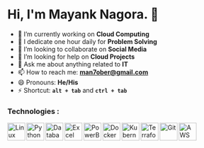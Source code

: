 # Hi, I'm Mayank Nagora. 👋

- 🔭 I’m currently working on <strong>Cloud Computing</strong>
- 🌱 I dedicate one hour daily for <strong>Problem Solving</strong>
- 👯 I’m looking to collaborate on <strong>Social Media</strong>
- 🤔 I’m looking for help on <strong>Cloud Projects</strong>
- 💬 Ask me about anything related to <strong>IT</strong>
- 📫 How to reach me: <strong>[man7ober@gmail.com](mailto:man7ober@gmail.com)</strong>
- 😄 Pronouns: <strong>He/His</strong>
- ⚡ Shortcut: <code><strong>alt + tab</strong></code> and <code><strong>ctrl + tab</strong></code>

### Technologies :
<span><img align="left" alt="Linux" width="40px" src="https://cdn-icons-png.freepik.com/512/15465/15465695.png?ga=GA1.1.482715163.1719123291" />
<img align="left" alt="Python" width="40px" src="https://cdn-icons-png.flaticon.com/512/5968/5968350.png" />
<img align="left" alt="Database" width="40px" src="https://cdn-icons-png.flaticon.com/512/6713/6713079.png" />
<img align="left" alt="Excel" width="40px" src="https://cdn-icons-png.flaticon.com/512/732/732220.png" />
<img align="left" alt="PowerBI" width="40px" src="https://img.icons8.com/?size=512&id=Ny0t2MYrJ70p&format=png" />
<img align="left" alt="Docker" width="40px" src="https://cdn3.iconfinder.com/data/icons/logos-and-brands-adobe/512/97_Docker-1024.png" />
<img align="left" alt="Kubernetes" width="40px" src="https://cdn2.iconfinder.com/data/icons/mixd/512/16_kubernetes-1024.png" />
<img align="left" alt="Terraform" width="40px" src="https://icon.icepanel.io/Technology/svg/HashiCorp-Terraform.svg" />
<img align="left" alt="Git" width="40px" src="https://cdn-icons-png.flaticon.com/512/15466/15466163.png" />
<img align="left" alt="AWS" width="40px" src="https://img.icons8.com/?size=100&id=33039&format=png&color=000000" /></span>
